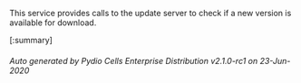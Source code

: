 






This service provides calls to the update server to check if a new version is available for download.

[:summary]

###### Auto generated by Pydio Cells Enterprise Distribution v2.1.0-rc1 on 23-Jun-2020

